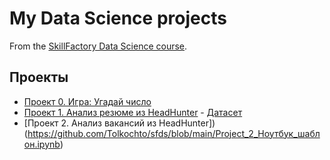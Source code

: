 # My Data Science projects 

From the [SkillFactory Data Science course](https://skillfactory.ru/data-scientist).

## Проекты

* [Проект 0. Игра: Угадай число](https://github.com/Tolkochto/sfds/tree/main/Project_0)
* [Проект 1. Анализ резюме из HeadHunter](https://github.com/Tolkochto/sfds/tree/main/PROJECT-1_Анализ_резюме_из_HeadHunter) - [Датасет](https://drive.google.com/file/d/13dqMS-vmqw_wC9hQfPDGRasGsqHerZGI/view?usp=sharing)
* [Проект 2. Анализ вакансий из HeadHunter])(https://github.com/Tolkochto/sfds/blob/main/Project_2_Ноутбук_шаблон.ipynb)
